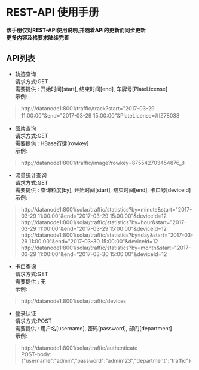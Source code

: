 # REST-API 使用手册

**该手册仅对REST-API使用说明,并随着API的更新而同步更新**  
**更多内容及格要求陆续完善**

## API列表  

* 轨迹查询  
请求方式:GET  
需要提供 : 开始时间[start], 结束时间[end], 车牌号[PlateLicense]  
示例:  
>http://datanode1:8001/traffic/track?start="2017-03-29 11:00:00"&end="2017-03-29 15:00:00"&PlateLicense=川Z78038  

* 图片查询  
请求方式:GET  
需要提供 : HBase行键[rowkey]  
示例:  
>http://datanode1:8001/traffic/image?rowkey=875542703454876_8  

* 流量统计查询  
请求方式:GET  
需要提供 : 查询粒度[by], 开始时间[start], 结束时间[end], 卡口号[deviceId]  
示例:  
>http://datanode1:8001/solar/traffic/statistics?by=minute&start="2017-03-29 11:00:00"&end="2017-03-29 15:00:00"&deviceId=12  
>http://datanode1:8001/solar/traffic/statistics?by=hour&start="2017-03-29 11:00:00"&end="2017-03-29 15:00:00"&deviceId=12  
>http://datanode1:8001/solar/traffic/statistics?by=day&start="2017-03-29 11:00:00"&end="2017-03-30 15:00:00"&deviceId=12  
>http://datanode1:8001/solar/traffic/statistics?by=month&start="2017-03-29 11:00:00"&end="2017-03-30 15:00:00"&deviceId=12  

* 卡口查询  
请求方式:GET  
需要提供 : 无  
示例:  
>http://datanode1:8001/solar/traffic/devices  

* 登录认证  
请求方式:POST  
需要提供 : 用户名[username], 密码[password], 部门[department]  
示例:  
>http://datanode1:8001/solar/traffic/authenticate  
>POST-body:{"username":"admin","password":"admin123","department":"traffic"}  

